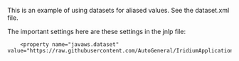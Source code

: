 This is an example of using datasets for aliased values. See the dataset.xml file.

The important settings here are these settings in the jnlp file:

```
    <property name="javaws.dataset" value="https://raw.githubusercontent.com/AutoGeneral/IridiumApplicationTesting/master/examples/5.dataset/dataset.xml"/>
```